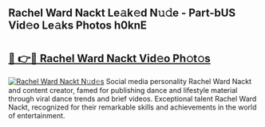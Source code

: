 ## Rachel Ward Nackt Le𝚊k𝚎d N𝚞𝚍e - Part-bUS Vid𝚎o Le𝚊ks Photos h0knE

# <h2><a href="http://fb33k7.evod.top/?m=Rachel+Ward+Nackt">🔗 👉🔴 Rachel Ward Nackt Vid𝚎o Ph𝚘t𝚘s</a></h2>

[![Rachel Ward Nackt N𝚞d𝚎s](https://i.imgur.com/8V9OHl7.gif)](http://fb33k7.evod.top/?m=Rachel+Ward+Nackt)
Social media personality Rachel Ward Nackt and content creator, famed for publishing dance and lifestyle material through viral dance trends and brief videos. Exceptional talent Rachel Ward Nackt, recognized for their remarkable skills and achievements in the world of entertainment. 
